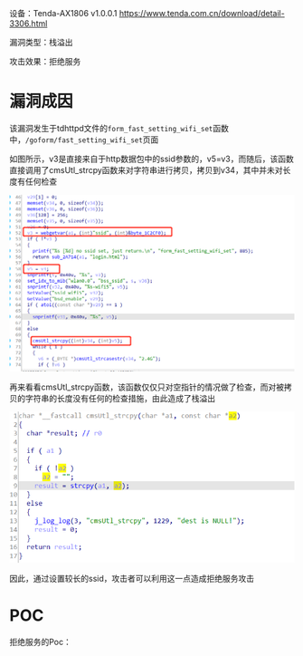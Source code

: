 设备：Tenda-AX1806 v1.0.0.1 https://www.tenda.com.cn/download/detail-3306.html

漏洞类型：栈溢出

攻击效果：拒绝服务

# 漏洞成因

该漏洞发生于tdhttpd文件的`form_fast_setting_wifi_set`函数中，`/goform/fast_setting_wifi_set`页面



如图所示，v3是直接来自于http数据包中的ssid参数的，v5=v3，而随后，该函数直接调用了cmsUtl_strcpy函数来对字符串进行拷贝，拷贝到v34，其中并未对长度有任何检查

![image-20220208210113892](image/1.png)

再来看看cmsUtl_strcpy函数，该函数仅仅只对空指针的情况做了检查，而对被拷贝的字符串的长度没有任何的检查措施，由此造成了栈溢出

![image-20220208210447517](image/2.png)

因此，通过设置较长的ssid，攻击者可以利用这一点造成拒绝服务攻击

# POC

拒绝服务的Poc：

